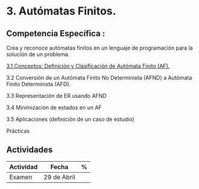 # 3. Autómatas Finitos.


## Competencia Específica :

Crea y reconoce autómatas finitos en un lenguaje de programación para la solución de un problema.


[3.1 Conceptos: Definición y Clasificación de Autómata Finito (AF).](Tema3/Tema3/3_1.md)

3.2 Conversión de un Autómata Finito No Determinista (AFND) a Autómata Finito Determinista (AFD).

3.3 Representación de ER usando AFND

3.4 Minimización de estados en un AF

3.5 Aplicaciones (definición de un caso de estudio)

Prácticas

## Actividades

| Actividad | Fecha       | % |
| --------- | ----------- | - |
| Examen    | 29 de Abril |   |
